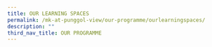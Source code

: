 ```yaml
---
title: OUR LEARNING SPACES
permalink: /mk-at-punggol-view/our-programme/ourlearningspaces/
description: ""
third_nav_title: OUR PROGRAMME
---
```

